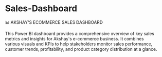 # Sales-Dashboard
📊 AKSHAY'S ECOMMERCE SALES DASHBOARD

This Power BI dashboard provides a comprehensive overview of key sales metrics and insights for Akshay's e-commerce business. It combines various visuals and KPIs to help stakeholders monitor sales performance, customer trends, profitability, and product category distribution at a glance.
